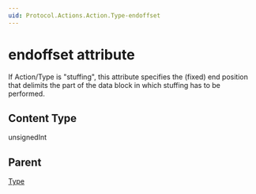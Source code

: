```yaml
---
uid: Protocol.Actions.Action.Type-endoffset
---
```


# endoffset attribute

If Action/Type is "stuffing", this attribute specifies the (fixed) end position that delimits the part of the data block in which stuffing has to be performed.

## Content Type

unsignedInt

## Parent

[Type](xref:Protocol.Actions.Action.Type)
